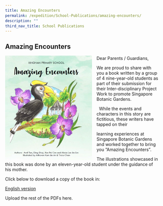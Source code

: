 ```yaml
---
title: Amazing Encounters
permalink: /expedition/School-Publications/amazing-encounters/
description: ""
third_nav_title: School Publications
---
```

## Amazing Encounters

<img src="/images/enc1.png" style="width:283px;height:340px;margin-right:15px;" align = "left"> Dear Parents / Guardians,

We are proud to share with you a book written by a group of 4 nine-year-old students as part of their submission for their Inter-disciplinary Project Work to promote Singapore Botanic Gardens.

  While the events and characters in this story are fictitious, these writers have tapped on their

learning experiences at Singapore Botanic Gardens and worked together to bring you “Amazing Encounters”.


The illustrations showcased in this book was done by an eleven-year-old student under the guidance of his mother.

Click below to download a copy of the book in:

[English version](/files/Amazing%20Encounters%20Full%20Book.pdf)

Upload the rest of the PDFs here.